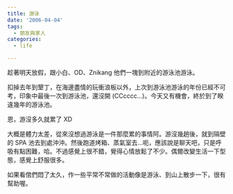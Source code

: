 ```yaml
---
title: 游泳
date: '2006-04-04'
tags:
  - 朋友與家人
categories:
  - life

---
```

趁著明天放假，跟小白、OD、Znikang 他們一塊到附近的游泳池游泳。  
  
扣掉去年到墾丁，在海邊盡情的玩衝浪板以外，上次到游泳池游泳的年份已經不可考，印象中最後一次到游泳池，還沒開 (CCcccc...)。今天又有機會，終於到了睽違幾年的游泳池。  
  
恩，游沒多久就累了 XD  
  
大概是體力太差，從來沒想過游泳是一件那麼累的事情阿。游沒幾趟後，就到隔壁的 SPA 池去到處沖沖。然後跑道烤箱、蒸氣室去…呃，應該說是聊天吧，只是呼吸有點困難，哈。不過感覺上很不錯，覺得心情放鬆了不少。偶爾改變生活一下型態，感覺上舒服很多。  
  
如果看倌們悶了太久，作一些平常不常做的活動像是游泳、到山上散步一下，很有幫助喔。